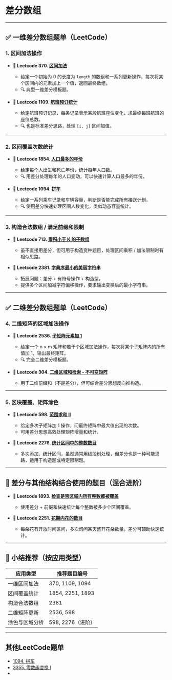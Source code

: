 # 差分数组


---

## ✅ 一维差分数组题单（LeetCode）

### 1. 区间加法操作

* **📘 Leetcode 370. [区间加法](https://leetcode.com/problems/range-addition/)**

  * 给定一个初始为 0 的长度为 `length` 的数组和一系列更新操作，每次将某个区间内的元素加上一个值，返回最终数组。
  * 🔍 典型一维差分模板题。

* **📘 Leetcode 1109. [航班预订统计](https://leetcode.com/problems/corporate-flight-bookings/)**

  * 给定航班预订记录，每条记录表示某段航班座位变化，求最终每班航班的座位总数。
  * 🔍 也是标准差分思路，处理 `[i, j]` 区间加值。

---

### 2. 区间覆盖次数统计

* **📘 Leetcode 1854. [人口最多的年份](https://leetcode.com/problems/maximum-population-year/)**

  * 给定每个人出生和死亡年份，统计每年人口数。
  * 🔍 用差分处理每年的人口变动，可以快速计算人口最多的年份。

* **📘 Leetcode 1094. [拼车](https://leetcode.com/problems/car-pooling/)**

  * 给定一系列乘车记录和车辆容量，判断是否能完成所有接送计划。
  * 🔍 使用差分快速处理区间人数变化，类似动态容量统计。

---

### 3. 构造合法数组 / 满足前缀和限制

* **📘 Leetcode 713. [乘积小于 K 的子数组](https://leetcode.com/problems/subarray-product-less-than-k/)**

  * 虽不直接用差分，但可用于构造变种题目，处理区间乘积 / 加法限制时有相似思路。

* **📘 Leetcode 2381. [字典序最小的美丽字符串](https://leetcode.com/problems/shifting-letters-ii/)**

  * 拓展问题：差分 + 有符号操作 + 构造型。
  * 提供多个区间加减字符偏移操作，要求输出变换后的最小字符串。

---

## ✅ 二维差分数组题单（LeetCode）

### 4. 二维矩阵的区域加法操作

* **📘 Leetcode 2536. [子矩阵元素加 1](https://leetcode.com/problems/increment-submatrices-by-one/)**

  * 给定一个 n × m 矩阵和若干个区域加法操作，每次将某个子矩阵内的所有值加 1，输出最终矩阵。
  * 🔍 完全二维差分模板题。

* **📘 Leetcode 304. [二维区域和检索 - 不可变矩阵](https://leetcode.com/problems/range-sum-query-2d-immutable/)**

  * 用于二维前缀和（不是差分），但可结合差分思想反向推构造。

---

### 5. 区块覆盖、矩阵涂色

* **📘 Leetcode 598. [范围求和 II](https://leetcode.com/problems/range-addition-ii/)**

  * 给定多次子矩阵加 1 操作，问最终矩阵中最大值出现的次数。
  * 可用差分思想高效处理矩阵增量和统计。

* **📘 Leetcode 2276. [统计区间中的整数数目](https://leetcode.com/problems/count-integers-in-intervals/)**

  * 多次添加、统计区间，虽然通常用线段树处理，但差分也是一种可能思路，适用于构造题或特定限制题。

---

## 🔁 差分与其他结构结合使用的题目（混合进阶）

* **📘 Leetcode 1893. [检查是否区域内所有整数都被覆盖](https://leetcode.com/problems/check-if-all-the-integers-in-a-range-are-covered/)**

  * 使用差分 + 前缀和快速统计每个整数被多少个区间覆盖。

* **📘 Leetcode 2251. [花期内花的数目](https://leetcode.com/problems/number-of-flowers-in-full-bloom/)**

  * 每朵花有开放时间区间，多次询问某天盛开花朵数量。差分可辅助快速统计。

---

## 📌 小结推荐（按应用类型）

| 应用类型    | 推荐题目编号           |
| ------- | ---------------- |
| 一维区间加法  | 370, 1109, 1094  |
| 区间覆盖统计  | 1854, 2251, 1893 |
| 构造合法数组  | 2381             |
| 二维矩阵更新  | 2536, 598        |
| 涂色与区域分析 | 598, 2276（进阶）    |

---

## 其他LeetCode题单
- [1094. 拼车](https://leetcode.cn/problems/car-pooling/description/)
- [3355. 零数组变换 I](https://leetcode.cn/problems/zero-array-transformation-i/description/)
- 